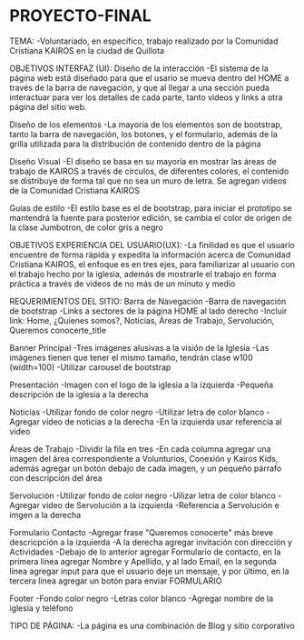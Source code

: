 # PROYECTO-FINAL

TEMA:
-Voluntariado, en específico, trabajo realizado por la Comunidad Cristiana KAIROS en la ciudad de Quillota

OBJETIVOS INTERFAZ (UI):
Diseño de la interacción
-El sistema de la página web está diseñado para que el usario se mueva dentro del HOME a través de la barra de navegación, y que al llegar a una sección pueda interactuar para ver los detalles de cada parte, tanto videos y links a otra página del sitio web.

Diseño de los elementos
-La mayoría de los elementos son de bootstrap, tanto la barra de navegación, los botones, y el formulario, además de la grilla utilizada para la distribución de contenido dentro de la página

Diseño Visual
-El diseño se basa en su mayoría en mostrar las áreas de trabajo de KAIROS a través de círculos, de diferentes colores, el contenido se distribuye de forma tal que no sea un muro de letra. Se agregan videos de la Comunidad Cristiana KAIROS

Guías de estilo
-El estilo base es el de bootstrap, para iniciar el prototipo se mantendrá la fuente para posterior edición, se cambia el color de origen de la clase Jumbotron, de color gris a negro

OBJETIVOS EXPERIENCIA DEL USUARIO(UX):
-La finilidad es que el usuario encuentre de forma rápida y expedita la información acerca de Comunidad Cristiana KAIROS, el enfoque es en tres ejes, para familiarizar al usuario con el trabajo hecho por la iglesia, además de mostrarle el trabajo en forma práctica a través de videos de no más de un minuto y medio

REQUERIMIENTOS DEL SITIO:
Barra de Navegación
-Barra de navegación de bootstrap
-Links a sectores de la página HOME al lado derecho
-Incluir link: Home, ¿Quienes somos?, Noticias, Áreas de Trabajo, Servolución, Queremos conocerte_title

Banner Principal
-Tres imágenes alusivas a la visión de la Iglesia
-Las imágenes tienen que tener el mismo tamaño, tendrán clase w100 (width=100)
-Utilizar carousel de bootstrap

Presentación
-Imagen con el logo de la iglesia a la izquierda
-Pequeña descripción de la iglesia a la derecha

Noticias
-Utilizar fondo de color negro
-Utilizar letra de color blanco
-Agregar video de noticias a la derecha
-En la izquierda usar referencia al video

Áreas de Trabajo
-Dividir la fila en tres
-En cada columna agregar una imagen del área correspondiente a Volunturios, Conexión y Kairos Kids, además agregar un botón debajo de cada imagen, y un pequeño párrafo con descripción del área

Servolución
-Utilizar fondo de color negro
-Uilizar letra de color blanco
-Agregar video de Servolución a la izquierda
-Referencia a Servolución e imgen a la derecha

Formulario Contacto
-Agregar frase "Queremos conocerte" más breve descricpción a la izquierda
-A la derecha agregar invitación con dirección y Actividades
-Debajo de lo anterior agregar Formulario de contacto, en la primera línea agregar Nombre y Apellido, y al lado Email, en la segunda línea agregar input para que el usuario deje un mensaje, y por último, en la tercera línea agregar un botón para enviar FORMULARIO

Footer
-Fondo color negro
-Letras color blanco
-Agregar nombre de la iglesia y teléfono

TIPO DE PÁGINA:
-La página es una combinación de Blog y sitio corporativo
